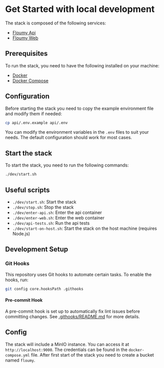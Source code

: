 # Get Started with local development

The stack is composed of the following services:
- [Floumy Api](../api)
- [Floumy Web](../web)

## Prerequisites
To run the stack, you need to have the following installed on your machine:
- [Docker](https://docs.docker.com/get-docker/)
- [Docker Compose](https://docs.docker.com/compose/install/)

## Configuration
Before starting the stack you need to copy the example environment file and modify them if needed:
```bash
cp api/.env.example api/.env
```
You can modify the environment variables in the `.env` files to suit your needs. The default configuration should work for most cases.

## Start the stack
To start the stack, you need to run the following commands:

```bash
./dev/start.sh
```

## Useful scripts

* `./dev/start.sh`: Start the stack
* `./dev/stop.sh`: Stop the stack
* `./dev/enter-api.sh`: Enter the api container
* `./dev/enter-web.sh`: Enter the web container
* `./dev/api-tests.sh`: Run the api tests
* `./dev/start-on-host.sh`: Start the stack on the host machine (requires Node.js)

## Development Setup

### Git Hooks

This repository uses Git hooks to automate certain tasks. To enable the hooks, run:

```bash
git config core.hooksPath .githooks
```

#### Pre-commit Hook

A pre-commit hook is set up to automatically fix lint issues before committing changes. See [.githooks/README.md](./.githooks/README.md) for more details.

## Config

The stack will include a MinIO instance. You can access it at `http://localhost:9000`. The credentials can be found in the `docker-compose.yml` file.
After first start of the stack you need to create a bucket named `floumy`.

